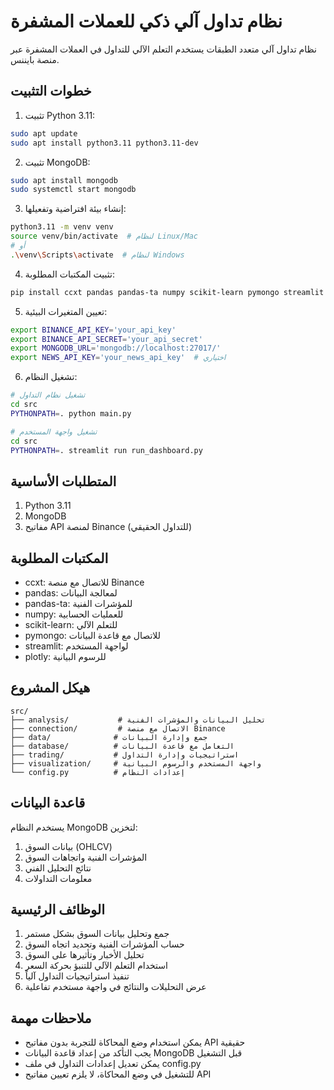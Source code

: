 # نظام تداول آلي ذكي للعملات المشفرة

نظام تداول آلي متعدد الطبقات يستخدم التعلم الآلي للتداول في العملات المشفرة عبر منصة بايننس.

## خطوات التثبيت

1. تثبيت Python 3.11:
```bash
sudo apt update
sudo apt install python3.11 python3.11-dev
```

2. تثبيت MongoDB:
```bash
sudo apt install mongodb
sudo systemctl start mongodb
```

3. إنشاء بيئة افتراضية وتفعيلها:
```bash
python3.11 -m venv venv
source venv/bin/activate  # لنظام Linux/Mac
# أو
.\venv\Scripts\activate  # لنظام Windows
```

4. تثبيت المكتبات المطلوبة:
```bash
pip install ccxt pandas pandas-ta numpy scikit-learn pymongo streamlit plotly
```

5. تعيين المتغيرات البيئية:
```bash
export BINANCE_API_KEY='your_api_key'
export BINANCE_API_SECRET='your_api_secret'
export MONGODB_URL='mongodb://localhost:27017/'
export NEWS_API_KEY='your_news_api_key'  # اختياري
```

6. تشغيل النظام:
```bash
# تشغيل نظام التداول
cd src
PYTHONPATH=. python main.py

# تشغيل واجهة المستخدم
cd src
PYTHONPATH=. streamlit run run_dashboard.py
```

## المتطلبات الأساسية

1. Python 3.11
2. MongoDB
3. مفاتيح API لمنصة Binance (للتداول الحقيقي)

## المكتبات المطلوبة

- ccxt: للاتصال مع منصة Binance
- pandas: لمعالجة البيانات
- pandas-ta: للمؤشرات الفنية
- numpy: للعمليات الحسابية
- scikit-learn: للتعلم الآلي
- pymongo: للاتصال مع قاعدة البيانات
- streamlit: لواجهة المستخدم
- plotly: للرسوم البيانية

## هيكل المشروع

```
src/
├── analysis/           # تحليل البيانات والمؤشرات الفنية
├── connection/         # الاتصال مع منصة Binance
├── data/              # جمع وإدارة البيانات
├── database/          # التعامل مع قاعدة البيانات
├── trading/           # استراتيجيات وإدارة التداول
├── visualization/     # واجهة المستخدم والرسوم البيانية
└── config.py          # إعدادات النظام
```

## قاعدة البيانات

يستخدم النظام MongoDB لتخزين:
1. بيانات السوق (OHLCV)
2. المؤشرات الفنية واتجاهات السوق
3. نتائج التحليل الفني
4. معلومات التداولات

## الوظائف الرئيسية

1. جمع وتحليل بيانات السوق بشكل مستمر
2. حساب المؤشرات الفنية وتحديد اتجاه السوق
3. تحليل الأخبار وتأثيرها على السوق
4. استخدام التعلم الآلي للتنبؤ بحركة السعر
5. تنفيذ استراتيجيات التداول آلياً
6. عرض التحليلات والنتائج في واجهة مستخدم تفاعلية

## ملاحظات مهمة

- يمكن استخدام وضع المحاكاة للتجربة بدون مفاتيح API حقيقية
- يجب التأكد من إعداد قاعدة البيانات MongoDB قبل التشغيل
- يمكن تعديل إعدادات التداول في ملف config.py
- للتشغيل في وضع المحاكاة، لا يلزم تعيين مفاتيح API